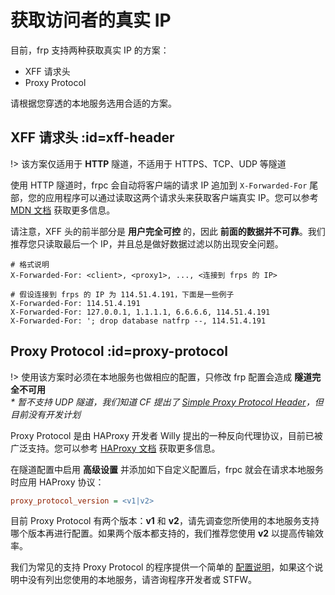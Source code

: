# 获取访问者的真实 IP

目前，frp 支持两种获取真实 IP 的方案：
 - XFF 请求头
 - Proxy Protocol

请根据您穿透的本地服务选用合适的方案。

## XFF 请求头 :id=xff-header

!> 该方案仅适用于 **HTTP** 隧道，不适用于 HTTPS、TCP、UDP 等隧道

使用 HTTP 隧道时，frpc 会自动将客户端的请求 IP 追加到 `X-Forwarded-For` 尾部，您的应用程序可以通过读取这两个请求头来获取客户端真实 IP。您可以参考 [MDN 文档](https://developer.mozilla.org/zh-CN/docs/Web/HTTP/Headers/X-Forwarded-For) 获取更多信息。

请注意，XFF 头的前半部分是 **用户完全可控** 的，因此 **前面的数据并不可靠**。我们推荐您只读取最后一个 IP，并且总是做好数据过滤以防出现安全问题。

```
# 格式说明
X-Forwarded-For: <client>, <proxy1>, ..., <连接到 frps 的 IP>

# 假设连接到 frps 的 IP 为 114.51.4.191，下面是一些例子
X-Forwarded-For: 114.51.4.191
X-Forwarded-For: 127.0.0.1, 1.1.1.1, 6.6.6.6, 114.51.4.191
X-Forwarded-For: '; drop database natfrp --, 114.51.4.191
```

## Proxy Protocol :id=proxy-protocol

!> 使用该方案时必须在本地服务也做相应的配置，只修改 frp 配置会造成 **隧道完全不可用**  
   _\* 暂不支持 UDP 隧道，我们知道 CF 提出了 [Simple Proxy Protocol Header](https://developers.cloudflare.com/spectrum/reference/simple-proxy-protocol-header)，但目前没有开发计划_

Proxy Protocol 是由 HAProxy 开发者 Willy 提出的一种反向代理协议，目前已被广泛支持。您可以参考 [HAProxy 文档](http://www.haproxy.org/download/1.8/doc/proxy-protocol.txt) 获取更多信息。

在隧道配置中启用 **高级设置** 并添加如下自定义配置后，frpc 就会在请求本地服务时应用 HAProxy 协议：

```ini
proxy_protocol_version = <v1|v2>
```

目前 Proxy Protocol 有两个版本：**v1** 和 **v2**，请先调查您所使用的本地服务支持哪个版本再进行配置。如果两个版本都支持的，我们推荐您使用 **v2** 以提高传输效率。

我们为常见的支持 Proxy Protocol 的程序提供一个简单的 [配置说明](/offtopic/proxy-protocol)，如果这个说明中没有列出您使用的本地服务，请咨询程序开发者或 STFW。
